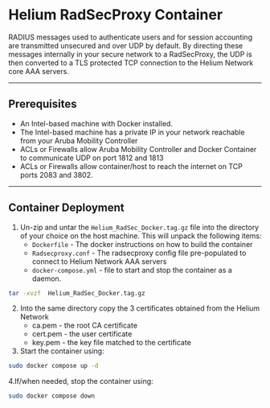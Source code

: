# Helium RadSecProxy Container

RADIUS messages used to authenticate users and for session accounting are
transmitted unsecured and over UDP by default. By directing these messages
internally in your secure network to a RadSecProxy, the UDP is then converted to
a TLS protected TCP connection to the Helium Network core AAA servers.

---

## Prerequisites

- An Intel-based machine with Docker installed.
- The Intel-based machine has a private IP in your network reachable from your
  Aruba Mobility Controller
- ACLs or Firewalls allow Aruba Mobility Controller and Docker Container to
  communicate UDP on port 1812 and 1813
- ACLs or Firewalls allow container/host to reach the internet on TCP ports 2083
  and 3802.

---

## Container Deployment

1. Un-zip and untar the `Helium_RadSec_Docker.tag.gz` file into the directory of
   your choice on the host machine. This will unpack the following items:
   - `Dockerfile` - The docker instructions on how to build the container
   - `Radsecproxy.conf` - The radsecproxy config file pre-populated to connect to
     Helium Network AAA servers
   - `docker-compose.yml` - file to start and stop the container as a daemon.

```bash
tar -xvzf  Helium_RadSec_Docker.tag.gz
```

2. Into the same directory copy the 3 certificates obtained from the Helium Network
   - ca.pem - the root CA certificate
   - cert.pem - the user certificate
   - key.pem - the key file matched to the certificate
3. Start the container using:

```bash
sudo docker compose up -d
```

4.If/when needed, stop the container using:

```bash
sudo docker compose down
```
